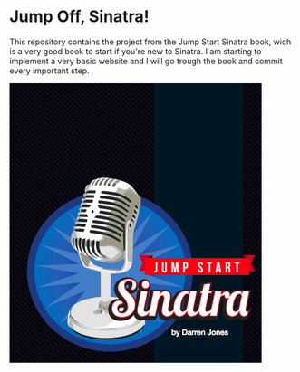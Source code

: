 Jump Off, Sinatra!
==================

This repository contains the project from the Jump Start Sinatra book, wich is a very good book to start if you're new to Sinatra.
I am starting to implement a very basic website and I will go trough the book and commit every important step.

![image](./image.png)
